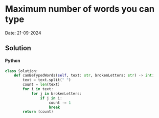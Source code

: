 
# Maximum number of words you can type

Date: 21-09-2024

## Solution
#### Python
```python
class Solution:
    def canBeTypedWords(self, text: str, brokenLetters: str) -> int:
        text = text.split(" ")
        count = len(text)
        for i in text:
            for j in brokenLetters:
                if j in i:
                    count -= 1
                    break
        return (count)
```
        